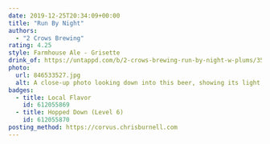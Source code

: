 ```yaml
---
date: 2019-12-25T20:34:09+00:00
title: "Run By Night"
authors:
  - "2 Crows Brewing"
rating: 4.25
style: Farmhouse Ale - Grisette
drink_of: https://untappd.com/b/2-crows-brewing-run-by-night-w-plums/3583182
photo:
  url: 846533527.jpg
  alt: A close-up photo looking down into this beer, showing its light, amber colour
badges:
  - title: Local Flavor
    id: 612055869
  - title: Hopped Down (Level 6)
    id: 612055870
posting_method: https://corvus.chrisburnell.com
---
```

